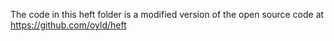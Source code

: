 The code in this heft folder is a modified version of the open source code at https://github.com/oyld/heft
